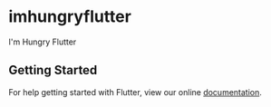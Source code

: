 # imhungryflutter

I&#x27;m Hungry Flutter

## Getting Started

For help getting started with Flutter, view our online
[documentation](http://flutter.io/).
